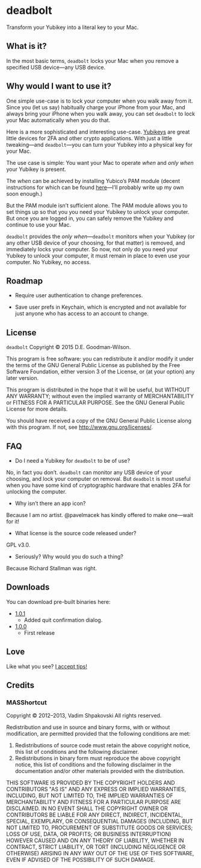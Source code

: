 # deadbolt

Transform your Yubikey into a literal key to your Mac.

## What is it?

In the most basic terms, `deadbolt` locks your Mac when you remove a specified USB device—any USB device.

## Why would I want to use it?

One simple use-case is to lock your computer when you walk away from it. Since you (let us say) habitually charge your iPhone from your Mac, and always bring your iPhone when you walk away, you can set `deadbolt` to lock your Mac automatically when you do that.

Here is a more sophisticated and interesting use-case. [Yubikeys](https://www.yubico.com/products/yubikey-hardware/) are great little devices for 2FA and other crypto applications. With just a little tweaking—and `deadbolt`—you can turn your Yubikey into a physical key for your Mac.

The use case is simple: You want your Mac to operate *when* and *only when* your Yubikey is present.

The *when* can be achieved by installing Yubico’s PAM module (decent instructions for which can be found [here](http://blog.avisi.nl/2014/05/06/two-factor-authentication-on-osx-a-yubikey-example/)—I’ll probably write up my own soon enough.)

But the PAM module isn’t sufficient alone. The PAM module allows you to set things up so that you you need your Yubikey to unlock your computer. But once you are logged in, you can safely remove the Yubikey and continue to use your Mac.

`deadbolt` provides the *only when*—`deadbolt` monitors when your Yubikey (or any other USB device of your choosing, for that matter) is removed, and immediately locks your computer. So now, not only do you need your Yubikey to unlock your computer, it must remain in place to even use your computer. No Yubikey, no access.

## Roadmap

* Require user authentication to change preferences.

* Save user prefs in Keychain, which is encrypted and not available for just anyone who has access to an account to change.

## License

`deadbolt` Copyright © 2015 D.E. Goodman-Wilson.

This program is free software: you can redistribute it and/or modify it under the terms of the GNU General Public License as published by the Free Software Foundation, either version 3 of the License, or (at your option) any later version.

This program is distributed in the hope that it will be useful, but WITHOUT ANY WARRANTY; without even the implied warranty of MERCHANTABILITY or FITNESS FOR A PARTICULAR PURPOSE.  See the GNU General Public License for more details.

You should have received a copy of the GNU General Public License along with this program.  If not, see <http://www.gnu.org/licenses/>.

## FAQ

* Do I need a Yubikey for `deadbolt` to be of use?

No, in fact you don’t. `deadbolt` can monitor any USB device of your choosing, and lock your computer on removal. But `deadbolt` is most useful when you have some kind of cryptographic hardware that enables 2FA for unlocking the computer.

* Why isn’t there an app icon?

Because I am no artist. @pavelmacek has kindly offered to make one—wait for it!

* What license is the source code released under?

GPL v3.0.

* Seriously? Why would you do such a thing?

Because Richard Stallman was right.

## Downloads
You can download pre-built binaries here:
* [1.0.1](https://github.com/DEGoodmanWilson/deadbolt/raw/master/Releases/deadbolt-1.0.1.zip)
  * Added quit confirmation dialog.
* [1.0.0](https://github.com/DEGoodmanWilson/deadbolt/raw/master/Releases/deadbolt-1.0.0.zip)
  * First release

## Love
Like what you see? [I accept tips!](http://degoodmanwilson.tip.me/)

## Credits
### MASShortcut

Copyright © 2012–2013, Vadim Shpakovski
All rights reserved.

Redistribution and use in source and binary forms, with or without modification, are permitted provided that the following conditions are met:

1. Redistributions of source code must retain the above copyright notice, this list of conditions and the following disclaimer.
2. Redistributions in binary form must reproduce the above copyright notice, this list of conditions and the following disclaimer in the documentation and/or other materials provided with the distribution.

THIS SOFTWARE IS PROVIDED BY THE COPYRIGHT HOLDERS AND CONTRIBUTORS "AS IS" AND ANY EXPRESS OR IMPLIED WARRANTIES, INCLUDING, BUT NOT LIMITED TO, THE IMPLIED WARRANTIES OF MERCHANTABILITY AND FITNESS FOR A PARTICULAR PURPOSE ARE DISCLAIMED. IN NO EVENT SHALL THE COPYRIGHT OWNER OR CONTRIBUTORS BE LIABLE FOR ANY DIRECT, INDIRECT, INCIDENTAL, SPECIAL, EXEMPLARY, OR CONSEQUENTIAL DAMAGES (INCLUDING, BUT NOT LIMITED TO, PROCUREMENT OF SUBSTITUTE GOODS OR SERVICES; LOSS OF USE, DATA, OR PROFITS; OR BUSINESS INTERRUPTION) HOWEVER CAUSED AND ON ANY THEORY OF LIABILITY, WHETHER IN CONTRACT, STRICT LIABILITY, OR TORT (INCLUDING NEGLIGENCE OR OTHERWISE) ARISING IN ANY WAY OUT OF THE USE OF THIS SOFTWARE, EVEN IF ADVISED OF THE POSSIBILITY OF SUCH DAMAGE. 
